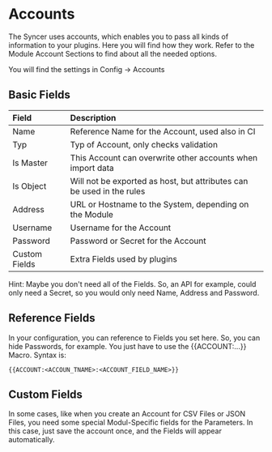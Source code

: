 # Accounts

The Syncer uses accounts, which enables you to pass all kinds of information to your plugins. Here you will find how they work. Refer to the Module Account Sections to find about all the needed options.

You will find the settings in Config → Accounts

## Basic Fields

| Field | Description |
|:----|:-----------|
| Name | Reference Name for the Account, used also in CI |
| Typ |  Typ of Account, only checks validation |
| Is Master | This Account can overwrite other accounts when import data |
| Is Object | Will not be exported as host, but attributes can be used in the rules |
| Address | URL or Hostname to the System, depending on the Module |
| Username | Username for the Account |
| Password | Password or Secret for the Account |
| Custom Fields | Extra Fields used by plugins |

Hint: Maybe you don't need all of the Fields. So, an API for example, could only need a Secret, so you would only need Name, Address and Password.

## Reference Fields
In your configuration, you can reference to Fields you set here. So, you can hide Passwords, for example. You just have to use the {{ACCOUNT:...}} Macro.
Syntax is:
```
{{ACCOUNT:<ACCOUN_TNAME>:<ACCOUNT_FIELD_NAME>}}
```



## Custom Fields
In some cases, like when you create an Account for CSV Files or JSON Files, you need some special Modul-Specific fields for the Parameters. In this case, just save the account once, and the Fields will appear automatically.


